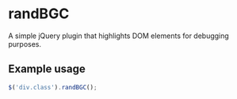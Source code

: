 randBGC
=======

A simple jQuery plugin that highlights DOM elements for debugging purposes.

## Example usage

```javascript
$('div.class').randBGC();
```